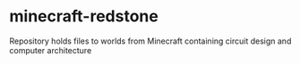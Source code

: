 # minecraft-redstone
Repository holds files to worlds from Minecraft containing circuit design and computer architecture
